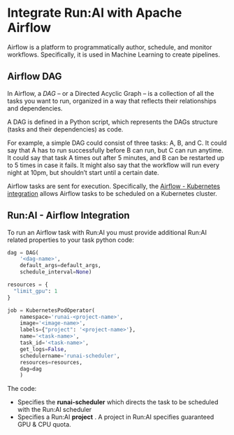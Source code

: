 # Integrate Run:AI with Apache Airflow

Airflow is a platform to programmatically author, schedule, and monitor workflows. Specifically, it is used in Machine Learning to create pipelines.  


## Airflow DAG 

In Airflow, a _DAG_ – or a Directed Acyclic Graph – is a collection of all the tasks you want to run, organized in a way that reflects their relationships and dependencies.

A DAG is defined in a Python script, which represents the DAGs structure (tasks and their dependencies) as code.

For example, a simple DAG could consist of three tasks: A, B, and C. It could say that A has to run successfully before B can run, but C can run anytime. It could say that task A times out after 5 minutes, and B can be restarted up to 5 times in case it fails. It might also say that the workflow will run every night at 10pm, but shouldn’t start until a certain date.

Airflow tasks are sent for execution. Specifically, the [Airflow - Kubernetes integration](https://airflow.apache.org/docs/stable/kubernetes.html) allows Airflow tasks to be scheduled on a Kubernetes cluster. 

## Run:AI - Airflow Integration


To run an Airflow task with Run:AI you must provide additional Run:AI related properties to your task python code:

``` python
dag = DAG(
    '<dag-name>',
    default_args=default_args,
    schedule_interval=None)

resources = {
  "limit_gpu": 1
}

job = KubernetesPodOperator(
    namespace='runai-<project-name>',
    image='<image-name>',
    labels={"project": '<project-name>'},
    name='<task-name>',
    task_id='<task-name>',
    get_logs=False,
    schedulername='runai-scheduler',
    resources=resources,
    dag=dag
    )

```
The code:

* Specifies the __runai-scheduler__ which directs the task to be scheduled with the Run:AI scheduler
* Specifies a Run:AI __project__ . A project in Run:AI specifies guaranteed GPU & CPU quota.  




